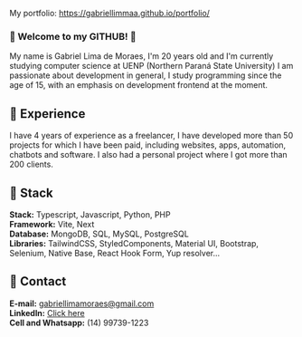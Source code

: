 My portfolio:
https://gabriellimmaa.github.io/portfolio/

### :large_blue_diamond: Welcome to my GITHUB! :wave:
My name is Gabriel Lima de Moraes, I'm 20 years old and I'm currently studying computer science at UENP (Northern Paraná State University)
I am passionate about development in general, I study
programming since the age of 15, with an emphasis on development
frontend at the moment.

## :large_blue_diamond: Experience
I have 4 years of experience as a freelancer, I have developed more than 50 projects for which I have been paid, including websites, apps, automation, chatbots and software. I also had a personal project where I got more than 200 clients.

## :large_blue_diamond: Stack
<b>Stack:</b> Typescript, Javascript, Python, PHP</br>
<b>Framework:</b> Vite, Next</br>
<b>Database:</b> MongoDB, SQL, MySQL, PostgreSQL</br>
<b>Libraries:</b> TailwindCSS, StyledComponents, Material UI, Bootstrap, Selenium, Native Base, React Hook Form, Yup resolver...

## :large_blue_diamond: Contact
<b>E-mail:</b> gabriellimamoraes@gmail.com </br>
<b>LinkedIn:</b> [Click here](https://www.linkedin.com/in/gabriel-lima-5263681aa/)</br>
<b>Cell and Whatsapp:</b> (14) 99739-1223 </br>
